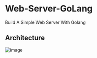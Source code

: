 # Web-Server-GoLang
Build A Simple Web Server With Golang

## Architecture
![image](https://user-images.githubusercontent.com/99068989/236602470-51a9c340-ec3d-43fe-998e-c7abf8e3ae97.png)

